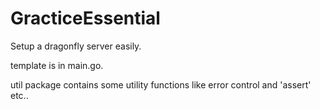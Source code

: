 # GracticeEssential

Setup a dragonfly server easily.

template is in main.go.

util package contains some utility functions like error control and 'assert' etc..